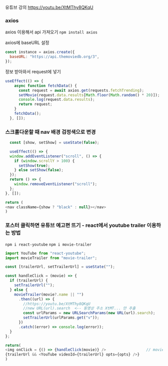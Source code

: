유튜브 강의 https://youtu.be/XtMThy8QKqU

### axios
axios 이용해서 api 가져오기 
`npm install axios`


axios에 baseURL 설정
```javascript
const instance = axios.create({
  baseURL: "https://api.themoviedb.org/3",
});
```
정보 받아와서 request에 넣기
```javascript
useEffect(() => {
    async function fetchData() {
      const request = await axios.get(requests.fetchTrending);
      setMovie(request.data.results[Math.floor(Math.random() * 20)]);
      console.log(request.data.results);
      return request;
    }
    fetchData();
  }, []);
  ```
  
  ### 스크롤다운할 때 nav 배경 검정색으로 변경
  ```javascript
    const [show, setShow] = useState(false);

    useEffect(() => {
    window.addEventListener("scroll", () => {
      if (window.scrollY > 100) {
        setShow(true);
      } else setShow(false);
    });
    return () => {
      window.removeEventListener("scroll");
    };
  }, []);
  
  return (
  <nav className={show ? "black" : null}></nav>
  )
  ```
  
  ### 포스터 클릭하면 유튜브 예고편 뜨기 - react에서 youtube trailer 이용하는 방법
  `npm i react-youtube`
  `npm i movie-trailer`
  
  ```javascript
  import YouTube from "react-youtube";
  import movieTrailer from "movie-trailer";
  
  const [trailerUrl, setTrailerUrl] = useState("");

  const handleClick = (movie) => {
    if (trailerUrl) {
      setTrailerUrl("");
    } else {
      movieTrailer(movie?.name || "")
        .then((url) => {
          //https://youtu.be/XtMThy8QKqU
          //new URL(url).search  <-- 동영상 주소 XtMT... 만 추출
          const urlParams = new URLSearchParams(new URL(url).search);
          setTrailerUrl(urlParams.get("v"));
        })
        .catch((error) => console.log(error));
    }
  };
  
  return(
  <img onClick = {() => {handleClick(movie)} />                  // movie 는 영화api 
  {trailerUrl && <YouTube videoId={trailerUrl} opts={opts} />}
  )
  ```
  
  
 
